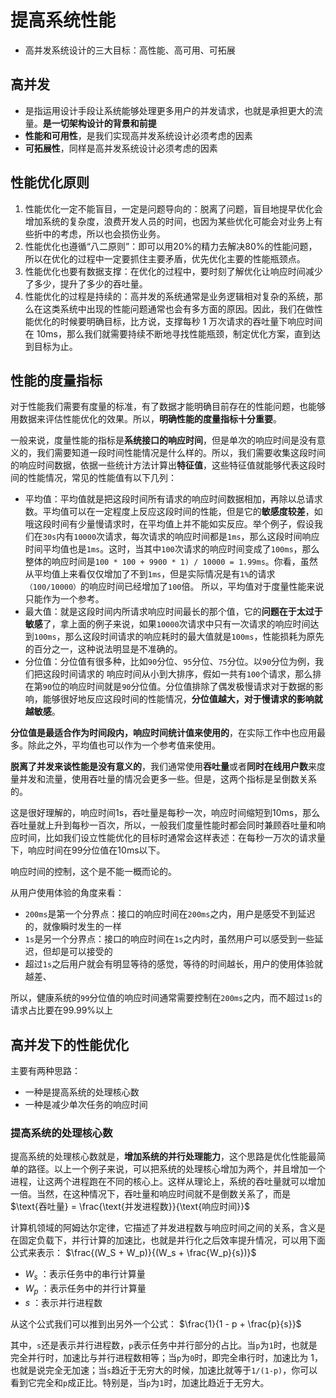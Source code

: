 # 提高系统性能

- 高并发系统设计的三大目标：高性能、高可用、可拓展

## 高并发

- 是指运用设计手段让系统能够处理更多用户的并发请求，也就是承担更大的流量。**是一切架构设计的背景和前提**
- **性能和可用性**，是我们实现高并发系统设计必须考虑的因素
- **可拓展性**，同样是高并发系统设计必须考虑的因素

## 性能优化原则

1. 性能优化一定不能盲目，一定是问题导向的：脱离了问题，盲目地提早优化会增加系统的复杂度，浪费开发人员的时间，也因为某些优化可能会对业务上有些折中的考虑，所以也会损伤业务。
2. 性能优化也遵循“八二原则”：即可以用20%的精力去解决80%的性能问题，所以在优化的过程中一定要抓住主要矛盾，优先优化主要的性能瓶颈点。
3. 性能优化也要有数据支撑：在优化的过程中，要时刻了解优化让响应时间减少了多少，提升了多少的吞吐量。
4. 性能优化的过程是持续的：高并发的系统通常是业务逻辑相对复杂的系统，那么在这类系统中出现的性能问题通常也会有多方面的原因。因此，我们在做性能优化的时候要明确目标，比方说，支撑每秒 1 万次请求的吞吐量下响应时间在 10ms，那么我们就需要持续不断地寻找性能瓶颈，制定优化方案，直到达到目标为止。

## 性能的度量指标

对于性能我们需要有度量的标准，有了数据才能明确目前存在的性能问题，也能够用数据来评估性能优化的效果。所以，**明确性能的度量指标十分重要**。

一般来说，度量性能的指标是**系统接口的响应时间**，但是单次的响应时间是没有意义的，我们需要知道一段时间性能情况是什么样的。所以，我们需要收集这段时间的响应时间数据，依据一些统计方法计算出**特征值**，这些特征值就能够代表这段时间的性能情况，常见的性能值有以下几列：

- 平均值：平均值就是把这段时间所有请求的响应时间数据相加，再除以总请求数。平均值可以在一定程度上反应这段时间的性能，但是它的**敏感度较差**，如哦这段时间有少量慢请求时，在平均值上并不能如实反应。举个例子，假设我们在`30s`内有`10000`次请求，每次请求的响应时间都是`1ms`，那么这段时间响应时间平均值也是`1ms`。这时，当其中`100`次请求的响应时间变成了`100ms`，那么整体的响应时间是`100 * 100 + 9900 * 1) / 10000 = 1.99ms`。你看，虽然从平均值上来看仅仅增加了不到`1ms`，但是实际情况是有`1%`的请求`（100/10000）`的响应时间已经增加了`100`倍。 所以，平均值对于度量性能来说只能作为一个参考。
- 最大值：就是这段时间内所请求响应时间最长的那个值，它的**问题在于太过于敏感**了，拿上面的例子来说，如果`10000`次请求中只有一次请求的响应时间达到`100ms`，那么这段时间请求的响应耗时的最大值就是`100ms`，性能损耗为原先的百分之一，这种说法明显是不准确的。
- 分位值：分位值有很多种，比如`90`分位、`95`分位、`75`分位。以`90`分位为例，我们把这段时间请求的 响应时间从小到大排序，假如一共有`100`个请求，那么排在第`90`位的响应时间就是`90`分位值。分位值排除了偶发极慢请求对于数据的影响，能够很好地反应这段时间的性能情况，**分位值越大，对于慢请求的影响就越敏感**。

**分位值是最适合作为时间段内，响应时间统计值来使用的**，在实际工作中也应用最多。除此之外，平均值也可以作为一个参考值来使用。

**脱离了并发来谈性能是没有意义的**，我们通常使用**吞吐量**或者**同时在线用户数**来度量并发和流量，使用吞吐量的情况会更多一些。但是，这两个指标是呈倒数关系的。

这是很好理解的，响应时间1s，吞吐量是每秒一次，响应时间缩短到10ms，那么吞吐量就上升到每秒一百次，所以，一般我们度量性能时都会同时兼顾吞吐量和响应时间，比如我们设立性能优化的目标时通常会这样表述：在每秒一万次的请求量下，响应时间在99分位值在10ms以下。

响应时间的控制，这个是不能一概而论的。

从用户使用体验的角度来看：

- `200ms`是第一个分界点：接口的响应时间在`200ms`之内，用户是感受不到延迟的，就像瞬时发生的一样
- `1s`是另一个分界点：接口的响应时间在`1s`之内时，虽然用户可以感受到一些延迟，但却是可以接受的
- 超过`1s`之后用户就会有明显等待的感觉，等待的时间越长，用户的使用体验就越差、

所以，健康系统的`99`分位值的响应时间通常需要控制在`200ms`之内，而不超过`1s`的请求占比要在99.99%以上

## 高并发下的性能优化

主要有两种思路：

- 一种是提高系统的处理核心数
- 一种是减少单次任务的响应时间

### 提高系统的处理核心数

提高系统的处理核心数就是，**增加系统的并行处理能力**，这个思路是优化性能最简单的路径。以上一个例子来说，可以把系统的处理核心增加为两个，并且增加一个进程，让这两个进程跑在不同的核心上。这样从理论上，系统的吞吐量就可以增加一倍。当然，在这种情况下，吞吐量和响应时间就不是倒数关系了，而是 $\text{吞吐量} = \frac{\text{并发进程数}}{\text{响应时间}}$

计算机领域的阿姆达尔定律，它描述了并发进程数与响应时间之间的关系，含义是在固定负载下，并行计算的加速比，也就是并行化之后效率提升情况，可以用下面公式来表示： $\frac{(W_S + W_p)}{(W_s + \frac{W_p}{s})}$

- $W_s$ ：表示任务中的串行计算量
- $W_p$ ：表示任务中的并行计算量
- $s$ ：表示并行进程数

从这个公式我们可以推到出另外一个公式： $\frac{1}{1 - p + \frac{p}{s}}$

其中，`s`还是表示并行进程数，`p`表示任务中并行部分的占比。当`p`为`1`时，也就是完全并行时，加速比与并行进程数相等；当`p`为`0`时，即完全串行时，加速比为 1，也就是说完全无加速；当`s`趋近于无穷大的时候，加速比就等于`1/(1-p)`，你可以看到它完全和`p`成正比。特别是，当`p`为`1`时，加速比趋近于无穷大。
